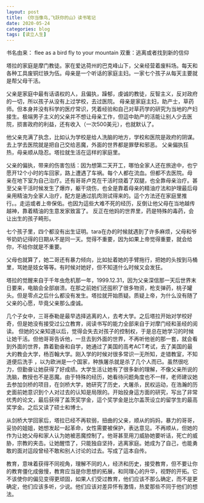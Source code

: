 ```yaml
---
layout: post
title: 《你当像鸟,飞跃你的山》读书笔记
date: 2020-05-24
categories: blog
tags: [读立人生]
---
```



书名由来：
flee as a bird fly to your mountain
双重：逃离或者找到新的信仰

塔拉的家庭是摩门教徒。家在爱达荷州的巴克峰山下，父亲经营着废料场。每天和各种工具废铜烂铁为伍。母亲是一个听话的家庭主妇。一家七个孩子从每天主要就是帮父母干活。

父亲是家庭中最有话语权的人，且偏执，躁郁，虔诚的教徒，反智主义，反对政府的一切，所以孩子从没有上过学校，去过医院。
母亲是家庭主妇，助产士，草药师。但本身并没有科学的医疗常识，凭着经验和自己对草药学的研究为当地的产妇接生。极端男子主义的父亲并不想让母亲工作，但這中助产的活能让别人少去医院，损害政府的利益，还有收入（一次500美元），也就默认了。

他父亲充满了执念，比如认为学校是给人洗脑的地方，学校和医院是政府的阴谋。去上学去医院就是把自己交给恶魔，外面的世界都是罪孽和邪恶。
父亲偏执狂热，母亲顺从隐忍。塔拉就生活在這样的家庭里。

父亲的偏执，带来的伤害包括：因为想第二天开工，哪怕全家人还在旅途中，也宁愿开12个小时的车回家，路上遭遇了车祸。每个人都在流血。但都不去医院。母亲在地下室为自己治疗。还有哥哥卢克在干活时烧着了双腿，也全靠母亲治疗。甚至父亲干活时候发生了爆炸，躯干烧伤，也全是靠着母亲的精油疗法和护理最后母亲用精油为全家人治疗，配方是通过肌肉测试得来的。這个方法还在家庭里推行。。走运或者上帝保佑。也因为這些大难不死的经历，反倒让他父母在当地越传越神，靠着精油的生意发家致富了。
反正在他妈的世界里，药是特殊的毒药，会让出生的孩子畸形。

七个孩子里，四个都没有出生证明。tara在办的时候就遇到了许多麻烦，父母和爷爷奶奶记得的日期从不是同一天。觉得不重要，因为如果上帝觉得重要，就会给你，不给你就是不重要。

父母也就算了，她二哥还有暴力倾向，比如扯着她的手臂拖行，把她的头按到马桶里，骂她是妓女等等。有时候对她好，但不知道什么时候又会发狂。

塔拉的觉醒来自于千年虫危机那一年，1999.12.31，因为父亲深信那一天后世界末日要来，电脑会全部崩溃。在那之前她们还囤积了很多物资，枪支弹药，桃子罐头。但是零点之后什么都没有发生。塔拉就开始质疑。质疑上帝，为什么没有随了父亲的心愿，毕竟父亲那么虔诚。

几个子女中，三哥泰勒是最早选择逃离的人，去考大学。之后塔拉开始对学校好奇，但是她没有接受过公立教育，阅读书写的能力全部来自于对摩门经和圣经的阅读。
但她的父亲知道以后，觉得会失去对孩子的控制权，于是总在她学习的时候让她干活。但他哥哥告诉他，一旦去到外面的世界，不再听他爸的那一套，就会看到外面的世界，靠着勤奋和自学，她通过了美国的高考ACT考试，去了美国的最大的教会大学，杨百翰大学。刚入学的时候对很多常识一无所知，走错教室，不知道便后洗手
，以为欧洲是一个国家，种族屠杀就是杀了几个人而已。虽然很吃力，但勤奋让她获得了好成绩。大学生活让她有了很多新的理解，不像父亲所说的洗脑，教授也不是恶魔。由于特殊的经历，她看待问题角度也不一样，老师建议她去参加剑桥的项目，在剑桥大学，她研究了历史，大屠杀，民权运动，在浩瀚的历史面前她意识到个人对过去的认知是局限的。开始投身這方面的研究，写出了非常优秀的论文，最后获得了盖茨奖学金，這个奖学金是比尔盖茨设立的留学生的最高奖学金。之后又读了硕士和博士。

从剑桥大学回家后，塔拉已经不再软弱，扭曲的父亲，顺从的妈妈，暴力的哥哥，妥协的姐姐，她想发起一起革命，女性需要被保护，表达意见。不再顺从，但她的作为让她父母和家人认为她被恶魔控制了。他哥甚至用刀威胁她要听话，死亡的威胁，宗教的夹击。让她醒悟了，只能独自坚持，逃离家庭。她成为了自己，也能勇敢的面对這段曾经不敢和别人讨论的过去。写成了這本自传。

教育，意味着获得不同视角，理解不同的人，经济和历史，接受教育，但不要让你的教育僵化成傲慢，教育应当是你思想的拓展，和同理心的升华，视野的开拓。它不该使你的偏见变得更顽固，如果人们受过教育，他们应该不那么确定，而不是更确定，他们应该多听，少说。他们应该对差异怀有激情，热爱那些不同于他们的想法。





 
